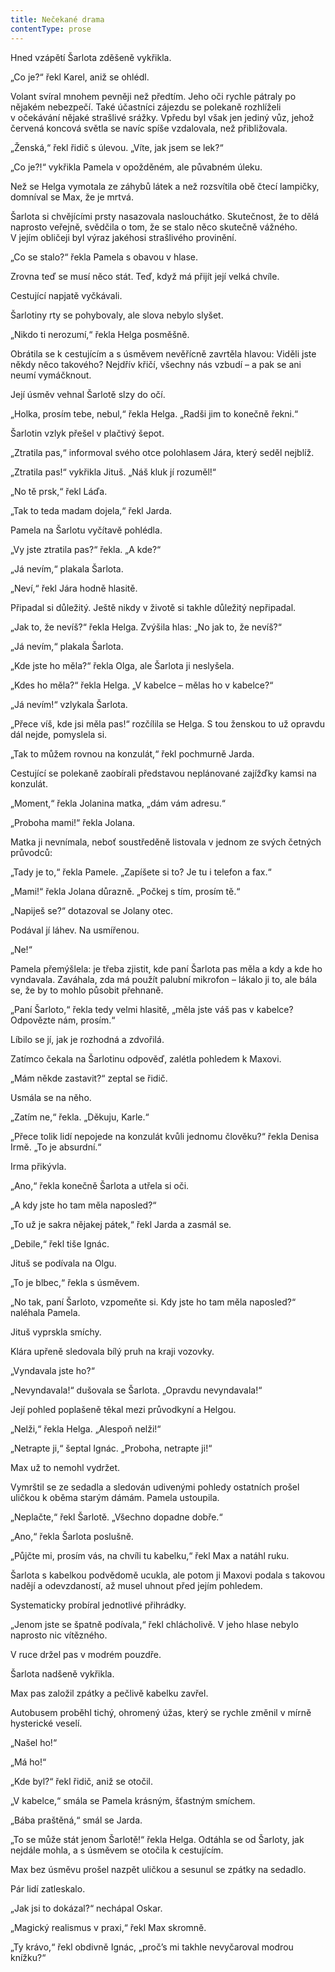 ```yaml
---
title: Nečekané drama
contentType: prose
---
```


<section>

Hned vzápětí Šarlota zděšeně vykřikla.

„Co je?“ řekl Karel, aniž se ohlédl.

Volant svíral mnohem pevněji než předtím. Jeho oči rychle pátraly po nějakém nebezpečí. Také účastníci zájezdu se polekaně rozhlíželi v očekávání nějaké strašlivé srážky. Vpředu byl však jen jediný vůz, jehož červená koncová světla se navíc spíše vzdalovala, než přibližovala.

„Ženská,“ řekl řidič s úlevou. „Víte, jak jsem se lek?“

„Co je?!“ vykřikla Pamela v opožděném, ale půvabném úleku.

Než se Helga vymotala ze záhybů látek a než rozsvítila obě čtecí lampičky, domníval se Max, že je mrtvá.

Šarlota si chvějícími prsty nasazovala naslouchátko. Skutečnost, že to dělá naprosto veřejně, svědčila o tom, že se stalo něco skutečně vážného. V jejím obličeji byl výraz jakéhosi strašlivého provinění.

„Co se stalo?“ řekla Pamela s obavou v hlase.

Zrovna teď se musí něco stát. Teď, když má přijít její velká chvíle.

Cestující napjatě vyčkávali.

Šarlotiny rty se pohybovaly, ale slova nebylo slyšet.

„Nikdo ti nerozumí,“ řekla Helga posměšně.

Obrátila se k cestujícím a s úsměvem nevěřícně zavrtěla hlavou: Viděli jste někdy něco takového? Nejdřív křičí, všechny nás vzbudí – a pak se ani neumí vymáčknout.

Její úsměv vehnal Šarlotě slzy do očí.

„Holka, prosím tebe, nebul,“ řekla Helga. „Radši jim to konečně řekni.“

Šarlotin vzlyk přešel v plačtivý šepot.

„Ztratila pas,“ informoval svého otce polohlasem Jára, který seděl nejblíž.

„Ztratila pas!“ vykřikla Jituš. „Náš kluk jí rozuměl!“

„No tě prsk,“ řekl Láďa.

„Tak to teda madam dojela,“ řekl Jarda.

Pamela na Šarlotu vyčítavě pohlédla.

„Vy jste ztratila pas?“ řekla. „A kde?“

„Já nevím,“ plakala Šarlota.

„Neví,“ řekl Jára hodně hlasitě.

Připadal si důležitý. Ještě nikdy v životě si takhle důležitý nepřipadal.

„Jak to, že nevíš?“ řekla Helga. Zvýšila hlas: „No jak to, že nevíš?“

„Já nevím,“ plakala Šarlota.

„Kde jste ho měla?“ řekla Olga, ale Šarlota ji neslyšela.

„Kdes ho měla?“ řekla Helga. „V kabelce – mělas ho v kabelce?“

„Já nevím!“ vzlykala Šarlota.

„Přece víš, kde jsi měla pas!“ rozčílila se Helga. S tou ženskou to už opravdu dál nejde, pomyslela si.

„Tak to můžem rovnou na konzulát,“ řekl pochmurně Jarda.

Cestující se polekaně zaobírali představou neplánované zajížďky kamsi na konzulát.

„Moment,“ řekla Jolanina matka, „dám vám adresu.“

„Proboha mami!“ řekla Jolana.

Matka ji nevnímala, neboť soustředěně listovala v jednom ze svých četných průvodců:

„Tady je to,“ řekla Pamele. „Zapíšete si to? Je tu i telefon a fax.“

„Mami!“ řekla Jolana důrazně. „Počkej s tím, prosím tě.“

„Napiješ se?“ dotazoval se Jolany otec.

Podával jí láhev. Na usmířenou.

„Ne!“

Pamela přemýšlela: je třeba zjistit, kde paní Šarlota pas měla a kdy a kde ho vyndavala. Zaváhala, zda má použít palubní mikro­fon – lákalo ji to, ale bála se, že by to mohlo působit přehnaně.

„Paní Šarloto,“ řekla tedy velmi hlasitě, „měla jste váš pas v kabelce? Odpovězte nám, prosím.“

Líbilo se jí, jak je rozhodná a zdvořilá.

Zatímco čekala na Šarlotinu odpověď, zalétla pohledem k Maxovi.

„Mám někde zastavit?“ zeptal se řidič.

Usmála se na něho.

„Zatím ne,“ řekla. „Děkuju, Karle.“

„Přece tolik lidí nepojede na konzulát kvůli jednomu člověku?“ řekla Denisa Irmě. „To je absurdní.“

Irma přikývla.

„Ano,“ řekla konečně Šarlota a utřela si oči.

„A kdy jste ho tam měla naposled?“

„To už je sakra nějakej pátek,“ řekl Jarda a zasmál se.

„Debile,“ řekl tiše Ignác.

Jituš se podívala na Olgu.

„To je blbec,“ řekla s úsměvem.

„No tak, paní Šarloto, vzpomeňte si. Kdy jste ho tam měla naposled?“ naléhala Pamela.

Jituš vyprskla smíchy.

Klára upřeně sledovala bílý pruh na kraji vozovky.

„Vyndavala jste ho?“

„Nevyndavala!“ dušovala se Šarlota. „Opravdu nevyndavala!“

Její pohled poplašeně těkal mezi průvodkyní a Helgou.

„Nelži,“ řekla Helga. „Alespoň nelži!“

„Netrapte ji,“ šeptal Ignác. „Proboha, netrapte ji!“

Max už to nemohl vydržet.

Vymrštil se ze sedadla a sledován udivenými pohledy ostatních prošel uličkou k oběma starým dámám. Pamela ustoupila.

„Neplačte,“ řekl Šarlotě. „Všechno dopadne dobře.“

„Ano,“ řekla Šarlota poslušně.

„Půjčte mi, prosím vás, na chvíli tu kabelku,“ řekl Max a natáhl ruku.

Šarlota s kabelkou podvědomě ucukla, ale potom ji Maxovi podala s takovou nadějí a odevzdaností, až musel uhnout před jejím pohledem.

Systematicky probíral jednotlivé přihrádky.

„Jenom jste se špatně podívala,“ řekl chlácholivě. V jeho hlase nebylo naprosto nic vítězného.

V ruce držel pas v modrém pouzdře.

Šarlota nadšeně vykřikla.

Max pas založil zpátky a pečlivě kabelku zavřel.

Autobusem proběhl tichý, ohromený úžas, který se rychle změnil v mírně hysterické veselí.

„Našel ho!“

„Má ho!“

„Kde byl?“ řekl řidič, aniž se otočil.

„V kabelce,“ smála se Pamela krásným, šťastným smíchem.

„Bába praštěná,“ smál se Jarda.

„To se může stát jenom Šarlotě!“ řekla Helga. Odtáhla se od Šarloty, jak nejdále mohla, a s úsměvem se otočila k cestujícím.

Max bez úsměvu prošel nazpět uličkou a sesunul se zpátky na sedadlo.

Pár lidí zatleskalo.

„Jak jsi to dokázal?“ nechápal Oskar.

„Magický realismus v praxi,“ řekl Max skromně.

„Ty krávo,“ řekl obdivně Ignác, „proč’s mi takhle nevyčaroval modrou knížku?“

</section>
